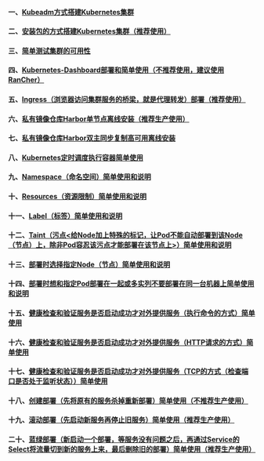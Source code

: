 #### 一、[Kubeadm方式搭建Kubernetes集群][1]
#### 二、[安装包的方式搭建Kubernetes集群（推荐使用）][4]
#### 三、[简单测试集群的可用性][2]
#### 四、[Kubernetes-Dashboard部署和简单使用（不推荐使用，建议使用RanCher）][3]
#### 五、[Ingress（浏览器访问集群服务的桥梁，就是代理转发）部署（推荐使用）][7]
#### 六、[私有镜像仓库Harbor单节点离线安装（推荐生产使用）][5]
#### 七、[私有镜像仓库Harbor双主同步复制高可用离线安装][6]
#### 八、[Kubernetes定时调度执行容器简单使用][8]
#### 九、[Namespace（命名空间）简单使用和说明][9]
#### 十、[Resources（资源限制）简单使用和说明][10]
#### 十一、[Label（标签）简单使用和说明][11]
#### 十二、[Taint（污点<给Node加上特殊的标记，让Pod不能自动部署到该Node（节点）上，除非Pod容忍该污点才能部署在该节点上>）简单使用和说明][14]
#### 十三、[部署时选择指定Node（节点）简单使用和说明][12]
#### 十四、[部署时想和指定Pod部署在一起或多实列不要部署在同一台机器上简单使用和说明][13]
#### 十五、[健康检查和验证服务是否启动成功才对外提供服务（执行命令的方式）简单使用][15]
#### 十六、[健康检查和验证服务是否启动成功才对外提供服务（HTTP请求的方式）简单使用][16]
#### 十七、[健康检查和验证服务是否启动成功才对外提供服务（TCP的方式（检查端口是否处于监听状态））简单使用][17]
#### 十八、[创建部署（先将原有的服务杀掉重新部署）简单使用（不推荐生产使用）][18]
#### 十九、[滚动部署（先启动新服务再停止旧服务）简单使用（推荐生产使用）][19]
#### 二十、[蓝绿部署（新启动一个部署，等服务没有问题之后，再通过Service的Select将流量切到新的服务上来，最后删除旧的部署）简单使用（推荐生产使用）][20]


[1]: https://github.com/firechiang/kubernetes-study/tree/master/docs/cluster-build-kubeadm.md
[2]: https://github.com/firechiang/kubernetes-study/tree/master/docs/cluster-test-simple.md
[3]: https://github.com/firechiang/kubernetes-study/tree/master/docs/cluster-build-kubernetes-dashboard.md
[4]: https://github.com/firechiang/kubernetes-study/tree/master/docs/cluster-build-binary.md
[5]: https://github.com/firechiang/kubernetes-study/tree/master/docs/single-harbor-build-binary.md
[6]: https://github.com/firechiang/kubernetes-study/tree/master/docs/ha-harbor-build-binary.md
[7]: https://github.com/firechiang/kubernetes-study/tree/master/docs/ingress-nginx-build.md
[8]: https://github.com/firechiang/kubernetes-study/blob/master/k8s-deploy/k8s-deploy-job-demo/README.md
[9]: https://github.com/firechiang/kubernetes-study/tree/master/docs/namespace-simple.md
[10]: https://github.com/firechiang/kubernetes-study/tree/master/docs/resources-simple.md
[11]: https://github.com/firechiang/kubernetes-study/tree/master/docs/label-simple.md
[12]: https://github.com/firechiang/kubernetes-study/tree/master/docs/deploy-select-node.md
[13]: https://github.com/firechiang/kubernetes-study/tree/master/docs/deploy-select-pod.md
[14]: https://github.com/firechiang/kubernetes-study/tree/master/docs/deploy-select-taint.md
[15]: https://github.com/firechiang/kubernetes-study/tree/master/docs/health-simple-cmd.md
[16]: https://github.com/firechiang/kubernetes-study/tree/master/docs/health-simple-http.md
[17]: https://github.com/firechiang/kubernetes-study/tree/master/docs/health-simple-tcp.md
[18]: https://github.com/firechiang/kubernetes-study/tree/master/docs/deploy-simple-recreate.md
[19]: https://github.com/firechiang/kubernetes-study/tree/master/docs/deploy-simple-rollingupdate.md
[20]: https://github.com/firechiang/kubernetes-study/tree/master/docs/deploy-simple-bluegreen.md


